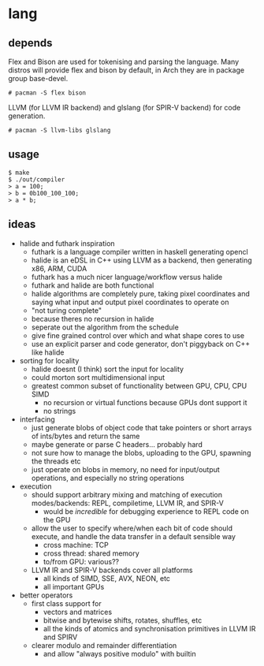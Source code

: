 # lang

## depends

Flex and Bison are used for tokenising and parsing the language. Many distros will provide flex and bison by default, in Arch they are in package group base-devel.

```# pacman -S flex bison```

LLVM (for LLVM IR backend) and glslang (for SPIR-V backend) for code generation.

```# pacman -S llvm-libs glslang```

## usage

```
$ make
$ ./out/compiler
> a = 100;
> b = 0b100_100_100;
> a * b;
```

## ideas

- halide and futhark inspiration
  - futhark is a language compiler written in haskell generating opencl
  - halide is an eDSL in C++ using LLVM as a backend, then generating x86, ARM, CUDA
  - futhark has a much nicer language/workflow versus halide
  - futhark and halide are both functional
  - halide algorithms are completely pure, taking pixel coordinates and saying what input and output pixel coordinates to operate on
  - "not turing complete"
  - because theres no recursion in halide
  - seperate out the algorithm from the schedule
  - give fine grained control over which and what shape cores to use
  - use an explicit parser and code generator, don't piggyback on C++ like halide
- sorting for locality 
  - halide doesnt (I think) sort the input for locality
  - could morton sort multidimensional input
  - greatest common subset of functionality between GPU, CPU, CPU SIMD
    - no recursion or virtual functions because GPUs dont support it
    - no strings
- interfacing
  - just generate blobs of object code that take pointers or short arrays of ints/bytes and return the same
  - maybe generate or parse C headers... probably hard
  - not sure how to manage the blobs, uploading to the GPU, spawning the threads etc
  - just operate on blobs in memory, no need for input/output operations, and especially no string operations
- execution
  - should support arbitrary mixing and matching of execution modes/backends: REPL, compiletime, LLVM IR, and SPIR-V
    - would be _incredible_ for debugging experience to REPL code on the GPU
  - allow the user to specify where/when each bit of code should execute, and handle the data transfer in a default sensible way
    - cross machine: TCP
    - cross thread: shared memory
    - to/from GPU: various??
  - LLVM IR and SPIR-V backends cover all platforms
    - all kinds of SIMD, SSE, AVX, NEON, etc
    - all important GPUs
- better operators
  - first class support for
    - vectors and matrices
    - bitwise and bytewise shifts, rotates, shuffles, etc
    - all the kinds of atomics and synchronisation primitives in LLVM IR and SPIRV
  - clearer modulo and remainder differentiation
    - and allow "always positive modulo" with builtin
